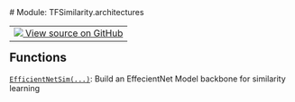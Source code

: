 <div itemscope itemtype="http://developers.google.com/ReferenceObject">
<meta itemprop="name" content="TFSimilarity.architectures" />
<meta itemprop="path" content="Stable" />
</div>
# Module: TFSimilarity.architectures
<!-- Insert buttons and diff -->
<table class="tfo-notebook-buttons tfo-api nocontent" align="left">
<td>
  <a target="_blank" href="https://github.com/tensorflow/similarity/blob/main/tensorflow_similarity/architectures/__init__.py">
    <img src="https://www.tensorflow.org/images/GitHub-Mark-32px.png" />
    View source on GitHub
  </a>
</td>
</table>



## Functions
[`EfficientNetSim(...)`](../TFSimilarity/architectures/EfficientNetSim.md): Build an EffecientNet Model backbone for similarity learning
